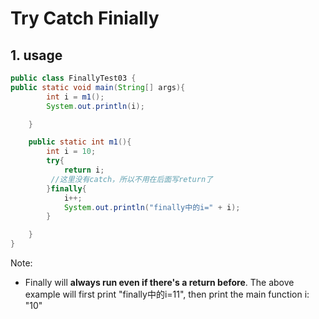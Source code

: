 # Try Catch Finially

## 1. usage

```java
public class FinallyTest03 {
public static void main(String[] args){
        int i = m1();
        System.out.println(i); 

    }

    public static int m1(){
        int i = 10;
        try{
            return i;
         //这里没有catch，所以不用在后面写return了
        }finally{
            i++;
            System.out.println("finally中的i=" + i); 
        }

    }
}
```

Note:

-   Finally will **always run even if there's a return before**. The above example will first print "finally中的i=11", then print the main function i: "10"